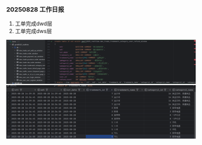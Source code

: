 ### 20250828    工作日报


1. 工单完成dwd层
2. 工单完成dws层

![img.png](../../img/imgs20/img.png)
![img_1.png](../../img/imgs20/img_1.png)